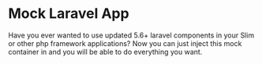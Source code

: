 # Mock Laravel App

Have you ever wanted to use updated 5.6+ laravel components in your Slim or other php framework applications? Now you can just inject this mock container in and you will be able to do everything you want.
